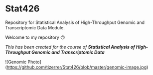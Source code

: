 # Stat426
Repository for Statistical Analysis of High-Throughput Genomic and Transcriptomic Data Module.

Welcome to my repository :upside_down_face:

_This has been created for the course of **Statistical Analysis of High-Throughput Genomic and Transcriptomic Data**_

![Genomic Photo] (https://github.com/tizerrer/Stat426/blob/master/genomic-image.jpg)








